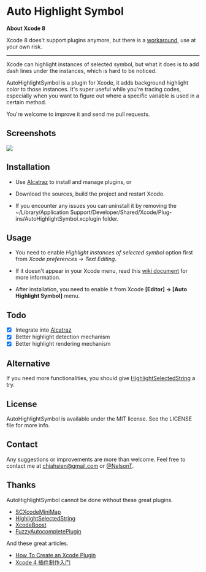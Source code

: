 Auto Highlight Symbol
=====================

**About Xcode 8**

Xcode 8 does't support plugins anymore, but there is a [workaround](https://github.com/chiahsien/AutoHighlightSymbol/issues/6), use at your own risk.

---

Xcode can highlight instances of selected symbol, but what it does is to add dash lines under the instances, which is hard to be noticed.

AutoHighlightSymbol is a plugin for Xcode, it adds background highlight color to those instances. It's super useful while you're tracing codes, especially when you want to figure out where a specific variable is used in a certain method.

You're welcome to improve it and send me pull requests.

Screenshots
-----------

![](./screenshot.png)

Installation
------------
- Use [Alcatraz](http://alcatraz.io/) to install and manage plugins, or

- Download the sources, build the project and restart Xcode.
 
- If you encounter any issues you can uninstall it by removing the ~/Library/Application Support/Developer/Shared/Xcode/Plug-ins/AutoHighlightSymbol.xcplugin folder.

Usage
-----
- You need to enable *Highlight instances of selected symbol* option first from *Xcode preferences -> Text Editing*.

- If it doesn't appear in your Xcode menu, read this [wiki document](https://github.com/chiahsien/AutoHighlightSymbol/wiki/Which-version-of-Xcode-does-it-support%3F) for more information.

- After installation, you need to enable it from Xcode **[Editor] -> [Auto Highlight Symbol]** menu.


Todo
----
- [x] Integrate into [Alcatraz](http://alcatraz.io/)
- [x] Better highlight detection mechanism
- [x] Better highlight rendering mechanism

Alternative
-----------

If you need more functionalities, you should give [HighlightSelectedString](https://github.com/keepyounger/HighlightSelectedString) a try.

License
-------
AutoHighlightSymbol is available under the MIT license. See the LICENSE file for more info.

Contact
-------
Any suggestions or improvements are more than welcome. Feel free to contact me at [chiahsien@gmail.com](mailto:chiahsien@gmail.com) or [@NelsonT](https://twitter.com/NelsonT).

Thanks
------
AutoHighlightSymbol cannot be done without these great plugins.

- [SCXcodeMiniMap](https://github.com/stefanceriu/SCXcodeMiniMap)
- [HighlightSelectedString](https://github.com/keepyounger/HighlightSelectedString)
- [XcodeBoost](https://github.com/fortinmike/XcodeBoost)
- [FuzzyAutocompletePlugin](https://github.com/FuzzyAutocomplete/FuzzyAutocompletePlugin)

And these great articles.

- [How To Create an Xcode Plugin](http://www.raywenderlich.com/94020/creating-an-xcode-plugin-part-1)
- [Xcode 4 插件制作入门](http://www.onevcat.com/2013/02/xcode-plugin/)

